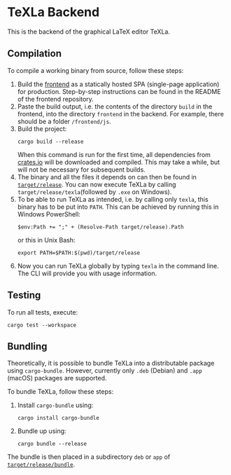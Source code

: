# TeXLa Backend

This is the backend of the graphical LaTeX editor TeXLa.

## Compilation

To compile a working binary from source, follow these steps:

1. Build the [frontend](https://git.scc.kit.edu/pse-sose-2023-latex-team-2/frontend) as a statically hosted
   SPA (single-page application) for production.
   Step-by-step instructions can be found in the README of the frontend repository.
2. Paste the build output, i.e. the contents of the directory `build` in the frontend, into the directory `frontend` in
   the backend.
   For example, there should be a folder `/frontend/js`.
3. Build the project:
   ```shell
   cargo build --release
   ```
   When this command is run for the first time, all dependencies from [crates.io](https://crates.io) will be downloaded
   and compiled.
   This may take a while, but will not be necessary for subsequent builds.
4. The binary and all the files it depends on can then be found in [`target/release`](./target/release).
   You can now execute TeXLa by calling `target/release/texla`(followed by `.exe` on Windows).
5. To be able to run TeXLa as intended, i.e. by calling only `texla`, this binary has to be put into `PATH`.
   This can be achieved by running this in Windows PowerShell:
   ```shell
   $env:Path += ";" + (Resolve-Path target/release).Path
   ```
   or this in Unix Bash:
   ```shell
   export PATH=$PATH:$(pwd)/target/release
   ```
6. Now you can run TeXLa globally by typing `texla` in the command line.
   The CLI will provide you with usage information.

## Testing

To run all tests, execute:

```shell
cargo test --workspace
```

## Bundling

Theoretically, it is possible to bundle TeXLa into a distributable package using `cargo-bundle`.
However, currently only `.deb` (Debian) and `.app` (macOS) packages are supported.

To bundle TeXLa, follow these steps:

1. Install `cargo-bundle` using:
   ```shell
   cargo install cargo-bundle
   ```
2. Bundle up using:
   ```shell
   cargo bundle --release
   ```

The bundle is then placed in a subdirectory `deb` or `app` of [`target/release/bundle`](./target/release/bundle).
